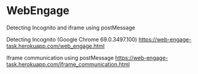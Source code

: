 # WebEngage
Detecting Incognito and iframe using postMessage

Detecting Incognito (Google Chrome 69.0.3497.100)
https://web-engage-task.herokuapp.com/web_engage.html

Iframe communication using postMessage
https://web-engage-task.herokuapp.com/iframe_communication.html
